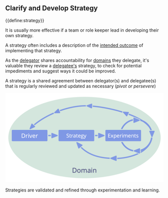 ## Clarify and Develop Strategy

<summary>
{{define:strategy}}
</summary>

It is usually more effective if a team or role keeper lead in developing their own strategy.

A strategy often includes a description of the [intended outcome](glossary:intended-outcome) of implementing that strategy.

As the [delegator](glossary:delegator) shares accountability for [domains](glossary:domain) they delegate, it's valuable they review a [delegatee's](glossary:delegatee) strategy, to check for potential impediments and suggest ways it could be improved.

A strategy is a shared agreement between delegator(s) and delegatee(s) that is regularly reviewed and updated as necessary (*pivot or persevere*)

![Strategies are validated and refined through experimentation and learning.](img/evolution/domain-driver-strategy-exeriments.png)

Strategies are validated and refined through experimentation and learning.
